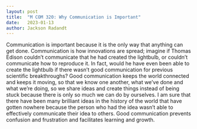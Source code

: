 ```yaml
---
layout: post
title:  "M COM 320: Why Communication is Important"
date:   2023-01-13
author: Jackson Radandt
---
```


Communication is important because it is the only way that anything can get done. Communication is how innovations are spread; imagine if Thomas Edison couldn’t communicate that he had created the lightbulb, or couldn’t communicate how to reproduce it. In fact, would he have even been able to create the lightbulb if there wasn’t good communication for previous scientific breakthroughs? Good communication keeps the world connected and keeps it moving, so that we know one another, what we’ve done and what we’re doing, so we share ideas and create things instead of being stuck because there is only so much we can do by ourselves. I am sure that there have been many brilliant ideas in the history of the world that have gotten nowhere because the person who had the idea wasn’t able to effectively communicate their idea to others. Good communication prevents confusion and frustration and facilitates learning and growth. 
